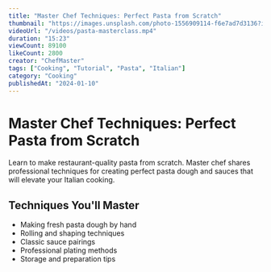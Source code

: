 ```yaml
---
title: "Master Chef Techniques: Perfect Pasta from Scratch"
thumbnail: "https://images.unsplash.com/photo-1556909114-f6e7ad7d3136?ixlib=rb-4.0.3&auto=format&fit=crop&w=400&h=225"
videoUrl: "/videos/pasta-masterclass.mp4"
duration: "15:23"
viewCount: 89100
likeCount: 2800
creator: "ChefMaster"
tags: ["Cooking", "Tutorial", "Pasta", "Italian"]
category: "Cooking"
publishedAt: "2024-01-10"
---
```


# Master Chef Techniques: Perfect Pasta from Scratch

Learn to make restaurant-quality pasta from scratch. Master chef shares professional techniques for creating perfect pasta dough and sauces that will elevate your Italian cooking.

## Techniques You'll Master
- Making fresh pasta dough by hand
- Rolling and shaping techniques
- Classic sauce pairings
- Professional plating methods
- Storage and preparation tips